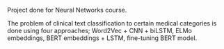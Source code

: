 

Project done for Neural Networks course.

The problem of clinical text classification to certain medical categories is done using four approaches; Word2Vec + CNN + biLSTM, ELMo embeddings, BERT embeddings + LSTM, fine-tuning BERT model.
